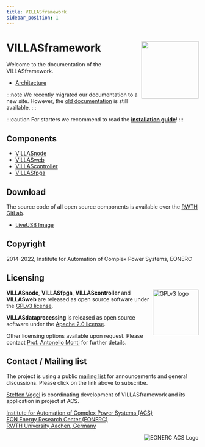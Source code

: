 ```yaml
---
title: VILLASframework
sidebar_position: 1
---
```


# VILLASframework <img src="/img/logos/villas_framework.svg" align="right" width="150px" />

Welcome to the documentation of the VILLASframework.

- [Architecture](architecture.md)

:::note
We recently migrated our documentation to a new site. However, the [old documentation](https://villas.fein-aachen.org/doc/) is still available.
:::

:::caution
For starters we recommend to read the **[installation guide](installation.md)**!
:::

## Components

- [VILLASnode](node/index.md)
- [VILLASweb](web/index.md)
- [VILLAScontroller](controller/index.md)
- [VILLASfpga](fpga/index.md)

## Download

The source code of all open source components is available over the [RWTH GitLab](https://git.rwth-aachen.de).

- [LiveUSB Image](liveusb/index.md)

## Copyright

2014-2022, Institute for Automation of Complex Power Systems, EONERC

## Licensing

<img alt="GPLv3 logo" src="/img/logos/gplv3.png" width="120" align="right" />

__VILLASnode__, __VILLASfpga__, __VILLAScontroller__ and __VILLASweb__ are released as open source software under the [GPLv3 license](https://www.gnu.org/licenses/gpl-3.0.en.html).

__VILLASdataprocessing__ is released as open source software under the [Apache 2.0 license](https://www.apache.org/licenses/LICENSE-2.0).

Other licensing options available upon request.
Please contact [Prof. Antonello Monti](mailto:amonti@eonerc.rwth-aachen.de) for further details.

## Contact / Mailing list

The project is using a public [mailing list](https://mailman.rwth-aachen.de/mailman/listinfo/villas) for announcements and general discussions.
Please click on the link above to subscribe.

[Steffen Vogel](mailto:svogel2@eonerc.rwth-aachen.de) is coordinating development of VILLASframework and its application in project at ACS.

[Institute for Automation of Complex Power Systems (ACS)](http://www.acs.eonerc.rwth-aachen.de)  
[EON Energy Research Center (EONERC)](http://www.eonerc.rwth-aachen.de)  
[RWTH University Aachen, Germany](http://www.rwth-aachen.de)  

<img alt="EONERC ACS Logo" src="/img/logos/eonerc_logo.png" align="right" />
